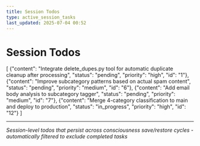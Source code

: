 ```yaml
---
title: Session Todos
type: active_session_tasks
last_updated: 2025-07-04 00:52
---
```


# Session Todos

[
  {"content": "Integrate delete_dupes.py tool for automatic duplicate cleanup after processing", "status": "pending", "priority": "high", "id": "1"},
  {"content": "Improve subcategory patterns based on actual spam content", "status": "pending", "priority": "medium", "id": "6"},
  {"content": "Add email body analysis to subcategory tagger", "status": "pending", "priority": "medium", "id": "7"},
  {"content": "Merge 4-category classification to main and deploy to production", "status": "in_progress", "priority": "high", "id": "12"}
]

---
*Session-level todos that persist across consciousness save/restore cycles - automatically filtered to exclude completed tasks*